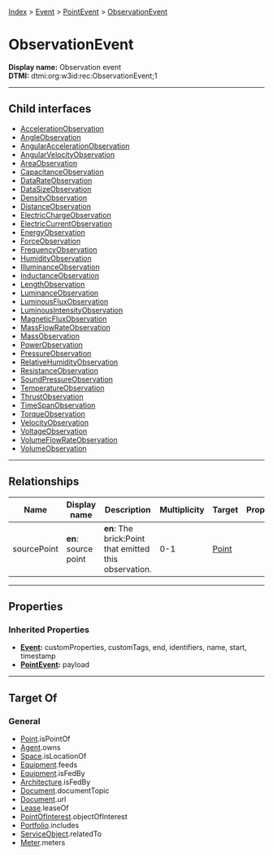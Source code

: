 [Index](../../../index.md) > [Event](../../Event.md) > [PointEvent](../PointEvent.md) > [ObservationEvent](#)
# ObservationEvent

**Display name:** Observation event<br />
**DTMI:** dtmi:org:w3id:rec:ObservationEvent;1

---

## Child interfaces
* [AccelerationObservation](AccelerationObservation.md)
* [AngleObservation](AngleObservation.md)
* [AngularAccelerationObservation](AngularAccelerationObservation.md)
* [AngularVelocityObservation](AngularVelocityObservation.md)
* [AreaObservation](AreaObservation.md)
* [CapacitanceObservation](CapacitanceObservation.md)
* [DataRateObservation](DataRateObservation.md)
* [DataSizeObservation](DataSizeObservation.md)
* [DensityObservation](DensityObservation.md)
* [DistanceObservation](DistanceObservation.md)
* [ElectricChargeObservation](ElectricChargeObservation.md)
* [ElectricCurrentObservation](ElectricCurrentObservation.md)
* [EnergyObservation](EnergyObservation.md)
* [ForceObservation](ForceObservation.md)
* [FrequencyObservation](FrequencyObservation.md)
* [HumidityObservation](HumidityObservation.md)
* [IlluminanceObservation](IlluminanceObservation.md)
* [InductanceObservation](InductanceObservation.md)
* [LengthObservation](LengthObservation.md)
* [LuminanceObservation](LuminanceObservation.md)
* [LuminousFluxObservation](LuminousFluxObservation.md)
* [LuminousIntensityObservation](LuminousIntensityObservation.md)
* [MagneticFluxObservation](MagneticFluxObservation.md)
* [MassFlowRateObservation](MassFlowRateObservation.md)
* [MassObservation](MassObservation.md)
* [PowerObservation](PowerObservation.md)
* [PressureObservation](PressureObservation.md)
* [RelativeHumidityObservation](RelativeHumidityObservation.md)
* [ResistanceObservation](ResistanceObservation.md)
* [SoundPressureObservation](SoundPressureObservation.md)
* [TemperatureObservation](TemperatureObservation.md)
* [ThrustObservation](ThrustObservation.md)
* [TimeSpanObservation](TimeSpanObservation.md)
* [TorqueObservation](TorqueObservation.md)
* [VelocityObservation](VelocityObservation.md)
* [VoltageObservation](VoltageObservation.md)
* [VolumeFlowRateObservation](VolumeFlowRateObservation.md)
* [VolumeObservation](VolumeObservation.md)

---

## Relationships

|Name|Display name|Description|Multiplicity|Target|Properties|Writable|
|-|-|-|-|-|-|-|
|sourcePoint|**en**: source point|**en**: The brick:Point that emitted this observation.|0-1|[Point](../../../Point/Point.md)||True|

---

## Properties

### Inherited Properties
* **[Event](../../Event.md):** customProperties, customTags, end, identifiers, name, start, timestamp
* **[PointEvent](../PointEvent.md):** payload

---

## Target Of
### General
* [Point](../../../Point/Point.md).isPointOf
* [Agent](../../../Agent/Agent.md).owns
* [Space](../../../Space/Space.md).isLocationOf
* [Equipment](../../../Asset/Equipment/Equipment.md).feeds
* [Equipment](../../../Asset/Equipment/Equipment.md).isFedBy
* [Architecture](../../../Space/Architecture/Architecture.md).isFedBy
* [Document](../../../Information/Document/Document.md).documentTopic
* [Document](../../../Information/Document/Document.md).url
* [Lease](../../Lease.md).leaseOf
* [PointOfInterest](../../../Information/PointOfInterest.md).objectOfInterest
* [Portfolio](../../../Collection/Portfolio.md).includes
* [ServiceObject](../../../Information/ServiceObject/ServiceObject.md).relatedTo
* [Meter](../../../Asset/Equipment/Meter/Meter.md).meters
